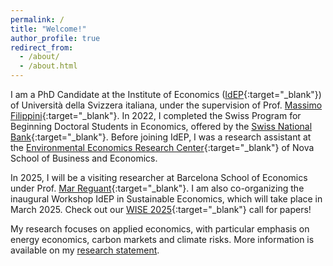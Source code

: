 ```yaml
---
permalink: /
title: "Welcome!"
author_profile: true
redirect_from: 
  - /about/
  - /about.html
---
```


I am a PhD Candidate at the Institute of Economics ([IdEP](https://idep.usi.ch/){:target="_blank"}) of Università della Svizzera italiana, under the supervision of Prof. [Massimo Filippini](https://scholar.google.com/citations?user=rFW0mNUAAAAJ&hl=it){:target="_blank"}. In 2022, I completed the Swiss Program for Beginning Doctoral Students in Economics, offered by the [Swiss National Bank](https://szgerzensee.ch/){:target="_blank"}. Before joining IdEP, I was a research assistant at the [Environmental Economics Research Center](https://www.novasbe.unl.pt/en/environmental){:target="_blank"} of Nova School of Business and Economics. 

In 2025, I will be a visiting researcher at Barcelona School of Economics under Prof. [Mar Reguant](https://mreguant.github.io/){:target="_blank"}. I am also co-organizing the inaugural Workshop IdEP in Sustainable Economics, which will take place in March 2025. Check out our [WISE 2025](https://www.dropbox.com/scl/fi/k4xqsdofgi3na72lj0dp4/WISE-2025.pdf?rlkey=1ss34basy2vmmvzl77vd7fo4q&e=2&dl=0){:target="_blank"} call for papers!

My research focuses on applied economics, with particular emphasis on energy economics, carbon markets and climate risks. More information is available on my [research statement](/assets/Marchioro_RS.pdf).


